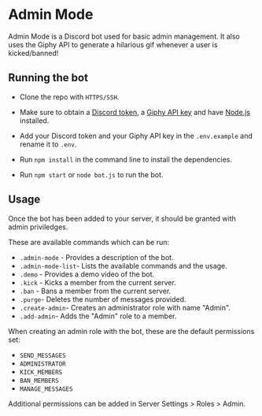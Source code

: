 # Admin Mode

Admin Mode is a Discord bot used for basic admin management. It also uses the Giphy API to generate a hilarious gif whenever a user is kicked/banned!

## Running the bot

- Clone the repo with `HTTPS/SSH`.

- Make sure to obtain a [Discord token](https://discord.com/developers/applications/), a [Giphy API key](https://developers.giphy.com/dashboard/) and have [Node.js](https://nodejs.org/) installed.

- Add your Discord token and your Giphy API key in the `.env.example` and rename it to `.env`.

- Run `npm install` in the command line to install the dependencies.

- Run `npm start` or `node bot.js` to run the bot.

## Usage

Once the bot has been added to your server, it should be granted with admin priviledges.

These are available commands which can be run:
- `.admin-mode` - Provides a description of the bot.
- `.admin-mode-list`- Lists the available commands and the usage.
- `.demo` - Provides a demo video of the bot.
- `.kick` - Kicks a member from the current server.
- `.ban` - Bans a member from the current server.
- `.purge`- Deletes the number of messages provided.
- `.create-admin`- Creates an administrator role with name "Admin".
- `.add-admin`- Adds the "Admin" role to a member.

When creating an admin role with the bot, these are the default permissions set:
- `SEND_MESSAGES`
- `ADMINISTRATOR`
- `KICK_MEMBERS`
- `BAN_MEMBERS`
- `MANAGE_MESSAGES`

Additional permissions can be added in Server Settings > Roles > Admin.
